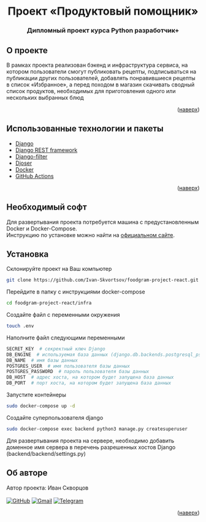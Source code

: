 <div id="top"></div>
<div align="center">
<h1>Проект «Продуктовый помощник»</h1>
  <h3>
    Дипломный проект курса Python разработчик+<br />
  </h3>
</div>

## О проекте
В рамках проекта реализован бэкенд и инфраструктура сервиса, на котором пользователи смогут публиковать рецепты, подписываться на публикации других пользователей, добавлять понравившиеся рецепты в список «Избранное», а перед походом в магазин скачивать сводный список продуктов, необходимых для приготовления одного или нескольких выбранных блюд
<p align="right">(<a href="#top">наверх</a>)</p>

## Использованные технологии и пакеты
* [Django](https://www.djangoproject.com/)
* [Django REST framework](https://www.django-rest-framework.org/)
* [Django-filter](https://django-filter.readthedocs.io/en/stable/guide/usage.html)
* [Djoser](https://djoser.readthedocs.io/en/latest/getting_started.html)
* [Docker](https://www.docker.com/)
* [GitHub Actions](https://github.com/features/actions)
<p align="right">(<a href="#top">наверх</a>)</p>

## Необходимый софт
Для развертывания проекта потребуется машина с предустановленным Docker и Docker-Compose.<br/>
Инструкцию по установке можно найти на <a href="https://docs.docker.com/">официальном сайте</a>.

## Установка
Склонируйте проект на Ваш компьютер
   ```sh
   git clone https://github.com/Ivan-Skvortsov/foodgram-project-react.git
   ```
Перейдите в папку с инструкциями docker-compose
   ```sh
   cd foodgram-project-react/infra
   ```
Создайте файл с переменными окружения
   ```sh
   touch .env
   ```
Наполните файл следующими переменными
   ```sh
   SECRET_KEY  # секректный ключ Django
   DB_ENGINE  # используемая база данных (django.db.backends.postgresql_psycopg2)
   DB_NAME  # имя базы данных
   POSTGRES_USER  # имя пользователя базы данных
   POSTGRES_PASSWORD  # пароль пользователя базы данных
   DB_HOST  # адрес хоста, на котором будет запущена база данных
   DB_PORT  # порт хоста, на котором будет запущена база данных
   ```
Запустите контейнеры
   ```sh
   sudo docker-compose up -d
   ```
Создайте суперпользователя django
   ```sh
   sudo docker-compose exec backend python3 manage.py createsuperuser
   ```
Для развертывания проекта на сервере, необходимо добавить доменное имя сервера в перечень разрешенных хостов Django (backend/backend/settings.py)


## Об авторе
Автор проекта: Иван Скворцов<br/><br />
[![GitHub](https://img.shields.io/badge/github-%23121011.svg?style=for-the-badge&logo=github&logoColor=white)](https://github.com/Ivan-Skvortsov/)
[![Gmail](https://img.shields.io/badge/Gmail-D14836?style=for-the-badge&logo=gmail&logoColor=white)](mailto:pprofcheg@gmail.com)
[![Telegram](https://img.shields.io/badge/Telegram-2CA5E0?style=for-the-badge&logo=telegram&logoColor=white)](https://t.me/Profcheg)
<p align="right">(<a href="#top">наверх</a>)</p>
